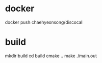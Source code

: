 # docker 
docker push chaehyeonsong/discocal

# build
mkdir build
cd build
cmake ..
make
./main.out
